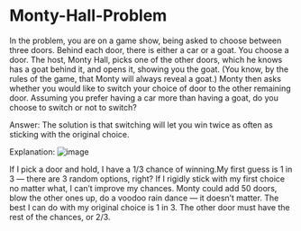 # Monty-Hall-Problem

In the problem, you are on a game show, being asked to choose between three doors. Behind each door, there is either a car or a goat. You choose a door. The host, Monty Hall, picks one of the other doors, which he knows has a goat behind it, and opens it, showing you the goat. (You know, by the rules of the game, that Monty will always reveal a goat.) Monty then asks whether you would like to switch your choice of door to the other remaining door. Assuming you prefer having a car more than having a goat, do you choose to switch or not to switch?


Answer: The solution is that switching will let you win twice as often as sticking with the original choice.

Explanation:
![image](https://github.com/pulkit8690/Puzzle-12-Monty-Hall-Problem/assets/103959073/2fa59b53-9fe9-436a-a5e8-2ea8a3cab10f)


If I pick a door and hold, I have a 1/3 chance of winning.My first guess is 1 in 3 — there are 3 random options, right?
If I rigidly stick with my first choice no matter what, I can’t improve my chances. Monty could add 50 doors, blow the other ones up, do a voodoo rain dance — it doesn’t matter. The best I can do with my original choice is 1 in 3. The other door must have the rest of the chances, or 2/3.
